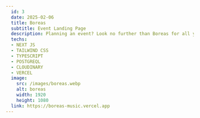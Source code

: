 ```yaml
---
  id: 3
  date: 2025-02-06
  title: Boreas
  subtitle: Event Landing Page
  description: Planning an event? Look no further than Boreas for all your event booking needs! Our user-friendly platform is powered by Next, Postgresql, and Cloudinary to ensure a smooth and reliable booking process.
  techs: 
  - NEXT JS
  - TAILWIND CSS
  - TYPESCRIPT
  - POSTGREQL
  - CLOUDINARY
  - VERCEL
  image:
    src: /images/boreas.webp
    alt: boreas
    width: 1920
    height: 1080
  link: https://boreas-music.vercel.app
---
```

